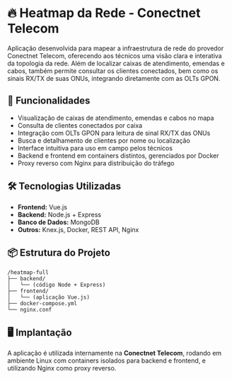 # 🔥 Heatmap da Rede - Conectnet Telecom

Aplicação desenvolvida para mapear a infraestrutura de rede do provedor Conectnet Telecom, oferecendo aos técnicos uma visão clara e interativa da topologia da rede. Além de localizar caixas de atendimento, emendas e cabos, também permite consultar os clientes conectados, bem como os sinais RX/TX de suas ONUs, integrando diretamente com as OLTs GPON.

## 🚀 Funcionalidades

- Visualização de caixas de atendimento, emendas e cabos no mapa
- Consulta de clientes conectados por caixa
- Integração com OLTs GPON para leitura de sinal RX/TX das ONUs
- Busca e detalhamento de clientes por nome ou localização
- Interface intuitiva para uso em campo pelos técnicos
- Backend e frontend em containers distintos, gerenciados por Docker
- Proxy reverso com Nginx para distribuição do tráfego

## 🛠️ Tecnologias Utilizadas

- **Frontend:** Vue.js
- **Backend:** Node.js + Express
- **Banco de Dados:** MongoDB
- **Outros:** Knex.js, Docker, REST API, Nginx

## 📦 Estrutura do Projeto

```plaintext
/heatmap-full
├── backend/
│   └── (código Node + Express)
├── frontend/
│   └── (aplicação Vue.js)
├── docker-compose.yml
└── nginx.conf
```

## 🖥️ Implantação

A aplicação é utilizada internamente na **Conectnet Telecom**, rodando em ambiente Linux com containers isolados para backend e frontend, e utilizando Nginx como proxy reverso.



